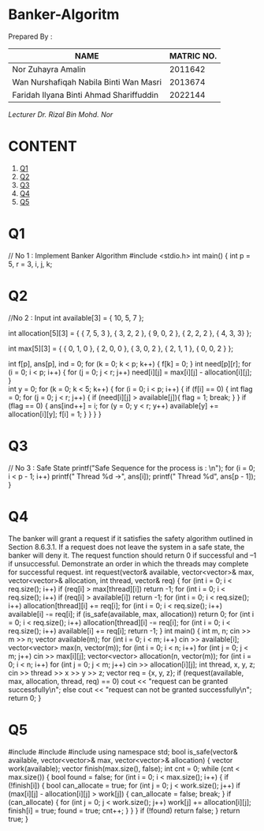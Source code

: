 # Banker-Algoritm
Prepared By : 

| NAME  | MATRIC NO. |
| ------------- | ------------- |
| Nor Zuhayra Amalin   | 2011642  |
| Wan Nurshafiqah Nabila Binti Wan Masri   | 2013674  |
| Faridah Ilyana Binti Ahmad Shariffuddin  | 2022144  |

*Lecturer Dr. Rizal Bin Mohd. Nor*


# CONTENT
1. [Q1](https://github.com/ilyana-8/Banker-Algorithm/blob/main/README.md#Q1)
2. [Q2](https://github.com/ilyana-8/Banker-Algorithm/blob/main/README.md#Q2)
3. [Q3](https://github.com/ilyana-8/Banker-Algorithm/blob/main/README.md#Q3)
4. [Q4](https://github.com/ilyana-8/Banker-Algorithm/blob/main/README.md#Q4)
5. [Q5](https://github.com/ilyana-8/Banker-Algorithm/blob/main/README.md#Q5)


# Q1
// No 1 : Implement Banker Algorithm
#include <stdio.h>
int main()
{
int p = 5, r = 3, i, j, k;


# Q2
//No 2 : Input
int available[3] = { 10, 5, 7 };

int allocation[5][3] = { { 7, 5, 3 },
                         { 3, 2, 2 },
                         { 9, 0, 2 },
                         { 2, 2, 2 },
                         { 4, 3, 3} };
                         
int max[5][3] = { { 0, 1, 0 },
                { 2, 0, 0 },
                { 3, 0, 2 },
                { 2, 1, 1 },
                { 0, 0, 2 } };
                
int f[p], ans[p], ind = 0;
for (k = 0; k < p; k++) {
     f[k] = 0;
    }
int need[p][r];
for (i = 0; i < p; i++) {
     for (j = 0; j < r; j++) 
	 need[i][j] = max[i][j] - allocation[i][j];
    }  
int y = 0;
for (k = 0; k < 5; k++) {
     for (i = 0; i < p; i++) {
     if (f[i] == 0) {
     int flag = 0;
         for (j = 0; j < r; j++) {
             if (need[i][j] > available[j]){ flag = 1; 
			 break;
                 } 
            }
			if (flag == 0) { ans[ind++] = i;
                for (y = 0; y < r; y++) 
                     available[y] += allocation[i][y];
                     f[i] = 1;
                } 
        }
        }
    }
    
    
# Q3
// No 3 : Safe State
printf("Safe Sequence for the process is : \n");
for (i = 0; i < p - 1; i++) 
	printf(" Thread %d ->", ans[i]); 
	printf(" Thread %d", ans[p - 1]);
}


# Q4
The banker will grant a request if it satisfies the safety algorithm outlined in Section 8.6.3.1. If a request does not leave the system in a safe state, the banker will deny it. The request function should return 0 if successful and –1 if unsuccessful. Demonstrate an order in which the threads may complete for successful request.  int request(vector<int>& available, vector<vector<int>>& max, vector<vector<int>>& allocation, int thread, vector<int>& req) {
for (int i = 0; i < req.size(); i++)
if (req[i] > max[thread][i])
return -1;
for (int i = 0; i < req.size(); i++)
if (req[i] > available[i])
return -1;
for (int i = 0; i < req.size(); i++) allocation[thread][i] += req[i];
for (int i = 0; i < req.size(); i++) available[i] -= req[i];
if (is_safe(available, max, allocation))
return 0;
for (int i = 0; i < req.size(); i++) allocation[thread][i] -= req[i];
for (int i = 0; i < req.size(); i++) available[i] += req[i];
return -1;
}
int main() {
int m, n; cin >> m >> n; vector<int> available(m);
for (int i = 0; i < m; i++) cin >> available[i]; vector<vector<int>> max(n, vector<int>(m));
for (int i = 0; i < n; i++)
for (int j = 0; j < m; j++) cin >> max[i][j]; vector<vector<int>> allocation(n, vector<int>(m));
for (int i = 0; i < n; i++)
for (int j = 0; j < m; j++) cin >> allocation[i][j];
int thread, x, y, z; cin >> thread >> x >> y >> z; vector<int> req = {x, y, z};
if (request(available, max, allocation, thread, req) == 0) cout << "request can be granted successfully\n"; else
cout << "request can not be granted successfully\n";
return 0;
}


# Q5
#include <iostream>
#include <vector>
#include <algorithm>
using namespace std;
bool is_safe(vector<int>& available, vector<vector<int>>& max, vector<vector<int>>& allocation) { vector<int> work(available); vector<bool> finish(max.size(), false);
int cnt = 0; while (cnt < max.size()) { bool found = false;
for (int i = 0; i < max.size(); i++) {
if (!finish[i]) { bool can_allocate = true;
for (int j = 0; j < work.size(); j++)
if (max[i][j] - allocation[i][j] > work[j]) { can_allocate = false; break;
}
if (can_allocate) {
for (int j = 0; j < work.size(); j++) work[j] += allocation[i][j]; finish[i] = true;
found = true; cnt++;
}
}
}
if (!found)
return false;
}
return true;
}
